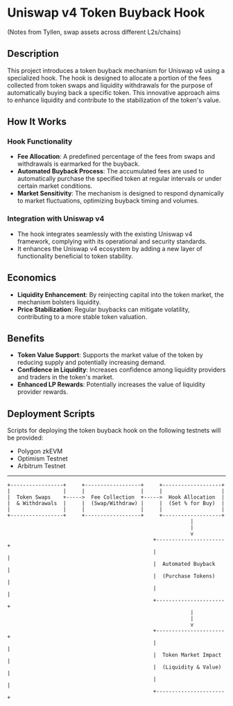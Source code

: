 # Uniswap v4 Token Buyback Hook
(Notes from Tyllen, swap assets across different L2s/chains)
## Description

This project introduces a token buyback mechanism for Uniswap v4 using a specialized hook. The hook is designed to allocate a portion of the fees collected from token swaps and liquidity withdrawals for the purpose of automatically buying back a specific token. This innovative approach aims to enhance liquidity and contribute to the stabilization of the token's value.

## How It Works

### Hook Functionality

- **Fee Allocation**: A predefined percentage of the fees from swaps and withdrawals is earmarked for the buyback.
- **Automated Buyback Process**: The accumulated fees are used to automatically purchase the specified token at regular intervals or under certain market conditions.
- **Market Sensitivity**: The mechanism is designed to respond dynamically to market fluctuations, optimizing buyback timing and volumes.

### Integration with Uniswap v4

- The hook integrates seamlessly with the existing Uniswap v4 framework, complying with its operational and security standards.
- It enhances the Uniswap v4 ecosystem by adding a new layer of functionality beneficial to token stability.

## Economics

- **Liquidity Enhancement**: By reinjecting capital into the token market, the mechanism bolsters liquidity.
- **Price Stabilization**: Regular buybacks can mitigate volatility, contributing to a more stable token valuation.

## Benefits

- **Token Value Support**: Supports the market value of the token by reducing supply and potentially increasing demand.
- **Confidence in Liquidity**: Increases confidence among liquidity providers and traders in the token's market.
- **Enhanced LP Rewards**: Potentially increases the value of liquidity provider rewards.

## Deployment Scripts

Scripts for deploying the token buyback hook on the following testnets will be provided:
- Polygon zkEVM
- Optimism Testnet
- Arbitrum Testnet

---
```
+-----------------+     +------------------+     +-------------------+
|                 |     |                  |     |                   |
|  Token Swaps    +----->  Fee Collection  +----->  Hook Allocation  |
|  & Withdrawals  |     |  (Swap/Withdraw) |     |  (Set % for Buy)  |
|                 |     |                  |     |                   |
+-----------------+     +------------------+     +-------------------+
                                                           |
                                                           |
                                                           v
                                               +----------------------+
                                               |                      |
                                               |  Automated Buyback   |
                                               |  (Purchase Tokens)   |
                                               |                      |
                                               +----------------------+
                                                           |
                                                           |
                                                           v
                                               +----------------------+
                                               |                      |
                                               |  Token Market Impact |
                                               |  (Liquidity & Value) |
                                               |                      |
                                               +----------------------+

```
